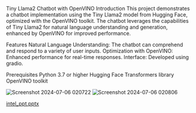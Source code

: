 Tiny Llama2 Chatbot with OpenVINO
Introduction
This project demonstrates a chatbot implementation using the Tiny Llama2 model from Hugging Face, optimized with the OpenVINO toolkit. The chatbot leverages the capabilities of Tiny Llama2 for natural language understanding and generation, enhanced by OpenVINO for improved performance.

Features
Natural Language Understanding: The chatbot can comprehend and respond to a variety of user inputs.
Optimization with OpenVINO: Enhanced performance for real-time responses.
Interface: Developed using gradio.

Prerequisites
Python 3.7 or higher
Hugging Face Transformers library
OpenVINO toolkit

![Screenshot 2024-07-06 020722](https://github.com/Pratikshya-050/intel-chatbot/assets/136421880/199fa8be-7138-4225-85d2-86b14567bab4)
![Screenshot 2024-07-06 020806](https://github.com/Pratikshya-050/intel-chatbot/assets/136421880/73ddd10e-eb96-436c-bc61-c54f1ba4771b)


[intel_ppt.pptx](https://github.com/user-attachments/files/16125114/intel_ppt.pptx)

